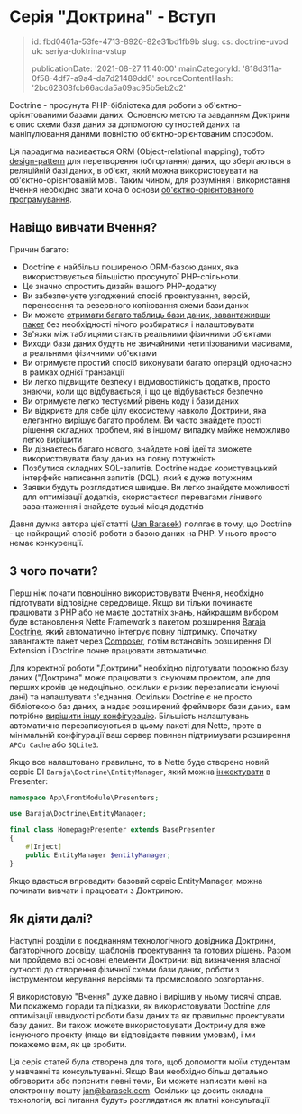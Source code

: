 Серія "Доктрина" - Вступ
========================

> id: fbd0461a-53fe-4713-8926-82e31bd1fb9b
> slug:
> 	cs: doctrine-uvod
> 	uk: seriya-doktrina-vstup
> 
> publicationDate: '2021-08-27 11:40:00'
> mainCategoryId: '818d311a-0f58-4df7-a9a4-da7d21489dd6'
> sourceContentHash: '2bc62308fcb66acda5a09ac95b5eb2c2'

Doctrine - просунута PHP-бібліотека для роботи з об'єктно-орієнтованими базами даних. Основною метою та завданням Доктрини є опис схеми бази даних за допомогою сутностей даних та маніпулювання даними повністю об'єктно-орієнтованим способом.

Ця парадигма називається ORM (Object-relational mapping), тобто [design-pattern](/design-patterns) для перетворення (обгортання) даних, що зберігаються в реляційній базі даних, в об'єкт, який можна використовувати на об'єктно-орієнтованій мові. Таким чином, для розуміння і використання Вчення необхідно знати хоча б основи [об'єктно-орієнтованого програмування](/oop).

Навіщо вивчати Вчення?
------------------------

Причин багато:

- Doctrine є найбільш поширеною ORM-базою даних, яка використовується більшістю просунутої PHP-спільноти.
- Це значно спростить дизайн вашого PHP-додатку
- Ви забезпечуєте узгоджений спосіб проектування, версій, перенесення та резервного копіювання схеми бази даних
- Ви можете [отримати багато таблиць бази даних, завантаживши пакет](https://github.com/baraja-core/shop-product) без необхідності нічого розбиратися і налаштовувати
- Зв'язки між таблицями стають реальними фізичними об'єктами
- Виходи бази даних будуть не звичайними нетипізованими масивами, а реальними фізичними об'єктами
- Ви отримуєте простий спосіб виконувати багато операцій одночасно в рамках однієї транзакції
- Ви легко підвищите безпеку і відмовостійкість додатків, просто знаючи, коли що відбувається, і що це відбувається безпечно
- Ви отримуєте легко тестуємий рівень коду і бази даних
- Ви відкриєте для себе цілу екосистему навколо Доктрини, яка елегантно вирішує багато проблем. Ви часто знайдете прості рішення складних проблем, які в іншому випадку майже неможливо легко вирішити
- Ви дізнаєтесь багато нового, знайдете нові ідеї та зможете використовувати базу даних на повну потужність
- Позбутися складних SQL-запитів. Doctrine надає користувацький інтерфейс написання запитів (DQL), який є дуже потужним
- Заявки будуть розглядатися швидше. Ви легко знайдете можливості для оптимізації додатків, скористаєтеся перевагами лінивого завантаження і знайдете вузькі місця додатків

Давня думка автора цієї статті ([Jan Barasek](https://baraja.cz)) полягає в тому, що Doctrine - це найкращий спосіб роботи з базою даних на PHP. У нього просто немає конкуренції.

З чого почати?
----------

Перш ніж почати повноцінно використовувати Вчення, необхідно підготувати відповідне середовище. Якщо ви тільки починаєте працювати з PHP або не маєте достатніх знань, найкращим вибором буде встановлення Nette Framework з пакетом розширення [Baraja Doctrine](https://github.com/baraja-core/doctrine), який автоматично інтегрує повну підтримку. Спочатку завантажте пакет через [Composer](/composer), потім встановіть розширення DI Extension і Doctrine почне працювати автоматично.

Для коректної роботи "Доктрини" необхідно підготувати порожню базу даних ("Доктрина" може працювати з існуючим проектом, але для перших кроків це недоцільно, оскільки є ризик перезаписати існуючі дані) та налаштувати з'єднання. Оскільки Doctrine є не просто бібліотекою баз даних, а надає розширений фреймворк бази даних, вам потрібно [вирішити іншу конфігурацію](/configure-connections-with-baraja-doctrine). Більшість налаштувань автоматично перезаписуються в цьому пакеті для Nette, проте в мінімальній конфігурації ваш сервер повинен підтримувати розширення `APCu Cache` або `SQLite3`.

Якщо все налаштовано правильно, то в Nette буде створено новий сервіс DI `Baraja\Doctrine\EntityManager`, який можна [інжектувати](https://doc.nette.org/cs/3.1/di-usage) в Presenter:

```php
namespace App\FrontModule\Presenters;

use Baraja\Doctrine\EntityManager;

final class HomepagePresenter extends BasePresenter
{
	#[Inject]
	public EntityManager $entityManager;
}
```

Якщо вдасться впровадити базовий сервіс EntityManager, можна починати вивчати і працювати з Доктриною.

Як діяти далі?
--------

Наступні розділи є поєднанням технологічного довідника Доктрини, багаторічного досвіду, шаблонів проектування та готових рішень. Разом ми пройдемо всі основні елементи Доктрини: від визначення власної сутності до створення фізичної схеми бази даних, роботи з інструментом керування версіями та промислового розгортання.

Я використовую "Вчення" дуже давно і вирішив у ньому тисячі справ. Ми покажемо поради та підказки, як використовувати Doctrine для оптимізації швидкості роботи бази даних та як правильно проектувати базу даних. Ви також можете використовувати Доктрину для вже існуючого проекту (якщо ви відповідаєте певним умовам), і ми покажемо вам, як це зробити.

Ця серія статей була створена для того, щоб допомогти моїм студентам у навчанні та консультуванні. Якщо Вам необхідно більш детально обговорити або пояснити певні теми, Ви можете написати мені на електронну пошту jan@barasek.com. Оскільки це досить складна технологія, всі питання будуть розглядатися як платні консультації.
